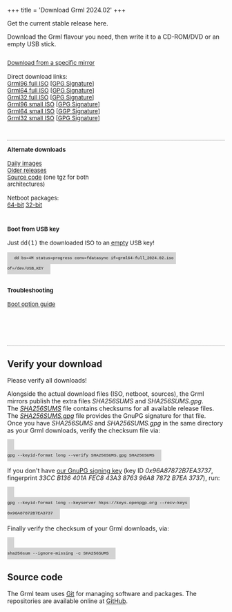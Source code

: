 +++
title = 'Download Grml 2024.02'
+++

<style>
#contentbox {
    padding-left: 20px;
    padding-right: 20px;
}
.download_panel {
    float: left;
    width: 288px;
    margin-bottom: 2em;
    margin-top: 1em;
    font-size: 10pt;
}
.download_panel>div {
    margin-right: 20px;
}
#download_panel4 {
    width: auto;
}
.largebutton {
    width: 100%;
    background: #FFDA62;
    height: 90px;
    border: 1px solid gray;
    -moz-border-radius:3px;
    -webkit-border-radius:3px;
    -o-border-radius:3px;
    border-radius:3px;
    margin-bottom: 0.5em;
    font-size: 15pt;
    font-weight: bold;
    display: block;
    text-align: center;
    color: black;
    text-decoration: none;
}
.largebutton:hover {
    background: #FFA862;
}
.download_relinfo {
    font-size: 10pt;
    margin-top: 0.8em;
    }
.download_group {
    border-bottom: 1px dotted gray;
    overflow: auto;
}
.hide {
    display: none;
}
.keyboard {
    background-color: lightgrey;
    color: #111;
    font-family: "Ubuntu Mono", Consolas, Monaco, Courier, monospace;
    font-size: 70%;
    line-height: 1.5rem;
    padding: .5rem 1rem;
    text-align: left;
    text-shadow: none;
}

</style>

<p>Get the current stable release here.<br />

<!--
<a href="prerelease/">Looking for the current pre-release version instead?</a></p>
-->

<p>Download the Grml flavour you need, then write it to a CD-ROM/DVD or an empty USB stick.</p>

<div class="download_group" id="download_group1_noscript">
  <div class="download_panel" id="download_panel1_noscript">
    <div>
      <a href="https://grml.org/download/mirrors/">Download from a specific mirror</a><br/>
      <br/>
      Direct download links:<br/>
      <a href="https://download.grml.org/grml96-full_2024.02.iso">Grml96 full ISO</a> [<a href="https://download.grml.org/grml96-full_2024.02.iso.asc">GPG Signature</a>]<br/>
      <a href="https://download.grml.org/grml64-full_2024.02.iso">Grml64 full ISO</a> [<a href="https://download.grml.org/grml64-full_2024.02.iso.asc">GPG Signature</a>]<br/>
      <a href="https://download.grml.org/grml32-full_2024.02.iso">Grml32 full ISO</a> [<a href="https://download.grml.org/grml32-full_2024.02.iso.asc">GPG Signature</a>]<br/>
      <a href="https://download.grml.org/grml96-small_2024.02.iso">Grml96 small ISO</a> [<a href="https://download.grml.org/grml96-small_2024.02.iso.asc">GPG Signature</a>]<br/>
      <a href="https://download.grml.org/grml64-small_2024.02.iso">Grml64 small ISO</a> [<a href="https://download.grml.org/grml64-small_2024.02.iso.asc">GGP Signature</a>]<br/>
      <a href="https://download.grml.org/grml32-small_2024.02.iso">Grml32 small ISO</a> [<a href="https://download.grml.org/grml32-small_2024.02.iso.asc">GPG Signature</a>]<br/>
      <br/>
    </div>
  </div>
</div>

<div class="download_group" id="download_group1" style="display:none;">
<form method="get" action="/download/bounce/">
<input type="hidden" name="version" value="2024.02"/>
<div class="download_panel" id="download_panel1">
<div>

<h2>Options</h2>

<select name="flavour" id="download_flavour" style="width:100%;">
<option value="full" selected="selected">grml-full (~900MB)</option>
<option value="small">grml-small (~500MB)</option>
</select>
<br /><br />
<select name="arch" id="download_arch" style="width:100%;">
<option value="amd64" selected="selected">64-bit PC (amd64)</option>
<option value="i386">32-bit PC (i686+)</option>
<option value="96">One for both (~1.8GB)</option>
</select>
<br />
<br />
<br />
<br />
<br />

<div style="font-size: 14pt;">
  <p><a href="/changelogs/README-grml-2024.02/">Release Notes</a></p>
</div>

</div>
</div>

<div class="download_panel" id="download_panel2">
<div>
  <!-- fallback cgi buttons -->
  <div id="formbuttons">
    <button name="filetype" value="iso" id="download_button_mirror" class="largebutton" style="width:100%;" type="submit">Download Now </button><br />
    <button name="filetype" value="signature" id="download_button_signature" type="submit">Get Checksum/Signature</button><br />
    <a href="https://grml.org/download/mirrors/">Download from a specific mirror</a><br/>
  </div>
  <!-- JS links -->
  <div id="linkbuttons" style="display:none;">
    <a id="download_link_mirror" class="largebutton">Download Now</a><br />
    <a id="download_link_signature">Get GPG Signature</a><br />
    <a href="https://grml.org/download/mirrors/">Download from a specific mirror</a><br/>
  </div>
</div>
</div>
</form>

<script>
function update_arch() {
    var flavour = document.getElementById('download_flavour').value;
    if (flavour == 'small') document.getElementById('download_arch').innerHTML = '<option value="amd64">64-bit PC (amd64)</option><option value="i386">32-bit PC (i686+)</option><option value="96">One for both (~940MB)</option>';
    if (flavour == 'full') document.getElementById('download_arch').innerHTML = '<option value="amd64">64-bit PC (amd64)</option><option value="i386">32-bit PC (i686+)</option><option value="96">One for both (~1.8GB)</option>';
    update_links();
}

function update_links() {
    var current_version = "2024.02";
    var product = 'grml';
    var arch = document.getElementById('download_arch').value;
    var flavour = document.getElementById('download_flavour').value;
    if (arch == 'amd64') product = 'grml64';
    if (arch == 'i386') product = 'grml32';
    if (arch == '96') product = 'grml96';
    var iso = product + '-' + flavour + '_' + current_version + '.iso';
    var mirror_url = "https://download.grml.org/";
    document.getElementById('download_link_mirror').href = mirror_url + iso;
    document.getElementById('download_link_mirror').innerHTML = '<br />Download Now<div class="download_relinfo">' + product + '-' + flavour + ' ' + current_version + '</div>';
    document.getElementById('download_link_signature').href = mirror_url + iso + '.asc';
}

// hook update function
document.getElementById('download_flavour').onchange = update_arch;
document.getElementById('download_arch').onchange = update_links;
// force initial link href set
update_links();
// only show our link "buttons"
document.getElementById('formbuttons').style.display = 'none';
document.getElementById('linkbuttons').style.display = '';
document.getElementById('download_group1').style.display = '';
document.getElementById('download_group1_noscript').style.display = 'none';
</script>
</div>

<div class="download_group" id="download_group2">

<div class="download_panel" id="download_panel3">
<div>
  <b>Alternate downloads</b><br /><br />
  <a href="https://daily.grml.org/">Daily images</a><br />
  <a href="https://download.grml.org/">Older releases</a><br />
  <a href="https://download.grml.org/grml_sources-2024.02.tar.gz">Source code</a> (one tgz for both architectures)<br />
  <br/>
  Netboot packages:<br/>
  <a href="https://download.grml.org/grml_netboot_package_grml64-full_2024.02.tar">64-bit</a>
  <a href="https://download.grml.org/grml_netboot_package_grml32-full_2024.02.tar">32-bit</a>
</div>
</div>

<div class="download_panel" id="download_panel4">
<div>
  <b>Boot from USB key</b><br />
  <br />
  Just <kbd>dd(1)</kbd> the downloaded ISO to an <abbr title="Any existing data will be overwritten by the dd command!">empty</abbr> USB key!<br /><br />
  <code class="keyboard">dd bs=4M status=progress conv=fdatasync if=grml64-full_2024.02.iso of=/dev/USB_KEY</code>
  <br /><br />

  <b>Troubleshooting</b><br /><br />
  <a href="https://git.grml.org/f/grml-live/templates/GRML/grml-cheatcodes.txt">Boot option guide</a>
  <br />
  <br />
  <br />
  <br />
</div>
</div>

</div>

<h2>Verify your download</h2>

<p>Please verify all downloads!</p>

<p>Alongside the actual download files (ISO, netboot, sources), the Grml mirrors publish the extra files <em>SHA256SUMS</em> and <em>SHA256SUMS.gpg</em>.<br />
The <em><a href="https://download.grml.org/SHA256SUMS">SHA256SUMS</a></em> file contains checksums for all available release files.<br />
The <em><a href="https://download.grml.org/SHA256SUMS.gpg">SHA256SUMS.gpg</a></em> file provides the GnuPG signature for that file.<br />
Once you have <em>SHA256SUMS</em> and <em>SHA256SUMS.gpg</em> in the same directory as your Grml downloads, verify the checksum file via:</p>

<code class="keyboard">
gpg --keyid-format long --verify SHA256SUMS.gpg SHA256SUMS
</code>

<p>If you don't have <a href="https://grml.org/download/gnupg-michael-prokop.txt">our GnuPG signing key</a>
(key ID <em>0x96A87872B7EA3737</em>, fingerprint <em>33CC B136 401A FEC8 43A3  8763 96A8 7872 B7EA 3737</em>), run:</p>

<code class="keyboard">
gpg --keyid-format long --keyserver hkps://keys.openpgp.org --recv-keys 0x96A87872B7EA3737
</code>

<p>Finally verify the checksum of your Grml downloads, via:</p>

<code class="keyboard">
sha256sum --ignore-missing -c SHA256SUMS
</code>

<h2>Source code</h2>

<p>The Grml team uses <a href="https://git-scm.com/">Git</a> for managing software and packages.
The repositories are available online at <a href="https://github.com/grml/">GitHub</a>.</p>
